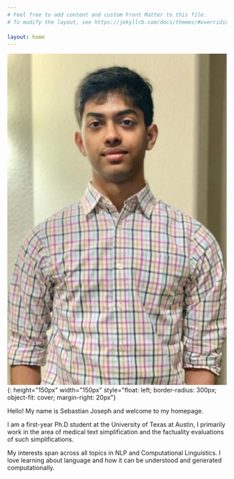 ```yaml
---
# Feel free to add content and custom Front Matter to this file.
# To modify the layout, see https://jekyllrb.com/docs/themes/#overriding-theme-defaults

layout: home
---
```


![profile](/f559b167-cb7e-4609-8d4a-b941e924485e2.JPG){: height="150px" width="150px" style="float: left; border-radius: 300px; object-fit: cover; margin-right: 20px"}

Hello! My name is Sebastian Joseph and welcome to my homepage. 

I am a first-year Ph.D student at the University of Texas at Austin, I primarily work in the area of medical text simplification and the factuality evaluations of such simplifications. 

My interests span across all topics in NLP and Computational Linguistics. I love learning about language and how it can be understood and generated computationally. 


